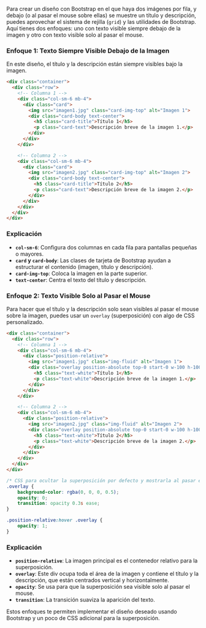 Para crear un diseño con Bootstrap en el que haya dos imágenes por fila, y debajo (o al pasar el mouse sobre ellas) se muestre un título y descripción, puedes aprovechar el sistema de rejilla (`grid`) y las utilidades de Bootstrap. Aquí tienes dos enfoques: uno con texto visible siempre debajo de la imagen y otro con texto visible solo al pasar el mouse.

### Enfoque 1: Texto Siempre Visible Debajo de la Imagen
En este diseño, el título y la descripción están siempre visibles bajo la imagen.

```html
<div class="container">
  <div class="row">
    <!-- Columna 1 -->
    <div class="col-sm-6 mb-4">
      <div class="card">
        <img src="imagen1.jpg" class="card-img-top" alt="Imagen 1">
        <div class="card-body text-center">
          <h5 class="card-title">Título 1</h5>
          <p class="card-text">Descripción breve de la imagen 1.</p>
        </div>
      </div>
    </div>

    <!-- Columna 2 -->
    <div class="col-sm-6 mb-4">
      <div class="card">
        <img src="imagen2.jpg" class="card-img-top" alt="Imagen 2">
        <div class="card-body text-center">
          <h5 class="card-title">Título 2</h5>
          <p class="card-text">Descripción breve de la imagen 2.</p>
        </div>
      </div>
    </div>
  </div>
</div>
```

### Explicación
- **`col-sm-6`**: Configura dos columnas en cada fila para pantallas pequeñas o mayores.
- **`card` y `card-body`**: Las clases de tarjeta de Bootstrap ayudan a estructurar el contenido (imagen, título y descripción).
- **`card-img-top`**: Coloca la imagen en la parte superior.
- **`text-center`**: Centra el texto del título y descripción.

### Enfoque 2: Texto Visible Solo al Pasar el Mouse
Para hacer que el título y la descripción solo sean visibles al pasar el mouse sobre la imagen, puedes usar un `overlay` (superposición) con algo de CSS personalizado.

```html
<div class="container">
  <div class="row">
    <!-- Columna 1 -->
    <div class="col-sm-6 mb-4">
      <div class="position-relative">
        <img src="imagen1.jpg" class="img-fluid" alt="Imagen 1">
        <div class="overlay position-absolute top-0 start-0 w-100 h-100 d-flex flex-column justify-content-center align-items-center">
          <h5 class="text-white">Título 1</h5>
          <p class="text-white">Descripción breve de la imagen 1.</p>
        </div>
      </div>
    </div>

    <!-- Columna 2 -->
    <div class="col-sm-6 mb-4">
      <div class="position-relative">
        <img src="imagen2.jpg" class="img-fluid" alt="Imagen 2">
        <div class="overlay position-absolute top-0 start-0 w-100 h-100 d-flex flex-column justify-content-center align-items-center">
          <h5 class="text-white">Título 2</h5>
          <p class="text-white">Descripción breve de la imagen 2.</p>
        </div>
      </div>
    </div>
  </div>
</div>
```

```css
/* CSS para ocultar la superposición por defecto y mostrarla al pasar el mouse */
.overlay {
    background-color: rgba(0, 0, 0, 0.5);
    opacity: 0;
    transition: opacity 0.3s ease;
}

.position-relative:hover .overlay {
    opacity: 1;
}
```

### Explicación
- **`position-relative`**: La imagen principal es el contenedor relativo para la superposición.
- **`overlay`**: Este div ocupa toda el área de la imagen y contiene el título y la descripción, que están centrados vertical y horizontalmente.
- **`opacity`**: Se usa para que la superposición sea visible solo al pasar el mouse.
- **`transition`**: La transición suaviza la aparición del texto. 

Estos enfoques te permiten implementar el diseño deseado usando Bootstrap y un poco de CSS adicional para la superposición.